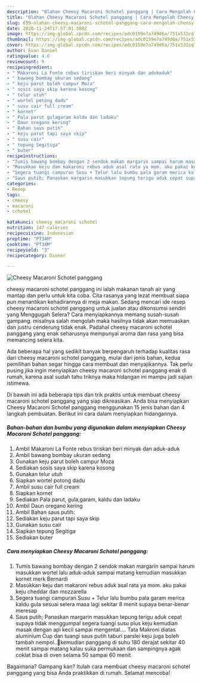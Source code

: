 ```yaml
---
description: "Olahan Cheesy Macaroni Schotel panggang | Cara Mengolah Cheesy Macaroni Schotel panggang Yang Enak Banget"
title: "Olahan Cheesy Macaroni Schotel panggang | Cara Mengolah Cheesy Macaroni Schotel panggang Yang Enak Banget"
slug: 659-olahan-cheesy-macaroni-schotel-panggang-cara-mengolah-cheesy-macaroni-schotel-panggang-yang-enak-banget
date: 2020-11-24T17:57:01.588Z
image: https://img-global.cpcdn.com/recipes/adc0159e7a749d6a/751x532cq70/cheesy-macaroni-schotel-panggang-foto-resep-utama.jpg
thumbnail: https://img-global.cpcdn.com/recipes/adc0159e7a749d6a/751x532cq70/cheesy-macaroni-schotel-panggang-foto-resep-utama.jpg
cover: https://img-global.cpcdn.com/recipes/adc0159e7a749d6a/751x532cq70/cheesy-macaroni-schotel-panggang-foto-resep-utama.jpg
author: Evan Daniel
ratingvalue: 4.6
reviewcount: 9
recipeingredient:
- " Makaroni La Fonte rebus tiriskan beri minyak dan adukaduk"
- " bawang bombay ukuran sedang"
- " keju parut boleh campur Moza"
- " sosis saya skip karena kosong"
- " telur utuh"
- " wortel potong dadu"
- " susu cair full cream"
- " kornet"
- " Pala parut gulagaram kaldu dan ladaku"
- " Daun oregano kering"
- " Bahan saus putih"
- " keju parut tapi saya skip"
- " susu cair"
- " tepung Segitiga"
- " buter"
recipeinstructions:
- "Tumis bawang bombay dengan 2 sendok makan margarin sampai harum masukkan wortel lalu aduk-aduk sampai matang kemudian masukkan kornet merk Bernardi"
- "Masukkan keju dan makaroni rebus aduk asal rata ya mom. aku pakai keju cheddar dan mozzarella"
- "Segera tuangi campuran Susu + Telur lalu bumbu pala garam merica kaldu gula sesuai selera masa lagi sekitar 8 menit supaya benar-benar meresap"
- "Saus putih; Panaskan margarin masukkan tepung terigu aduk cepat supaya tidak menggumpal segera tuangi susu plus keju kemudian masak dengan api kecil sampai mengental.... Tata Makroni diatas aluminium Cup dan tuangi saus putih taburi parslei keju juga boleh tambah nempol..🤤kemudian panggang di suhu 180 derajat sekitar 40 menit sampai matang kalau suka permukaan dan sampingnya agak coklat bisa di oven selama 50 sampai 60 menit"
categories:
- Resep
tags:
- cheesy
- macaroni
- schotel

katakunci: cheesy macaroni schotel 
nutrition: 147 calories
recipecuisine: Indonesian
preptime: "PT34M"
cooktime: "PT34M"
recipeyield: "3"
recipecategory: Dinner

---
```



![Cheesy Macaroni Schotel panggang](https://img-global.cpcdn.com/recipes/adc0159e7a749d6a/751x532cq70/cheesy-macaroni-schotel-panggang-foto-resep-utama.jpg)


cheesy macaroni schotel panggang ini ialah makanan tanah air yang mantap dan perlu untuk kita coba. Cita rasanya yang lezat membuat siapa pun menantikan kehadirannya di meja makan.
Sedang mencari ide resep cheesy macaroni schotel panggang untuk jualan atau dikonsumsi sendiri yang Menggugah Selera? Cara menyiapkannya memang susah-susah gampang. misalnya salah mengolah maka hasilnya tidak akan memuaskan dan justru cenderung tidak enak. Padahal cheesy macaroni schotel panggang yang enak seharusnya mempunyai aroma dan rasa yang bisa memancing selera kita.



Ada beberapa hal yang sedikit banyak berpengaruh terhadap kualitas rasa dari cheesy macaroni schotel panggang, mulai dari jenis bahan, kedua pemilihan bahan segar hingga cara membuat dan menyajikannya. Tak perlu pusing jika ingin menyiapkan cheesy macaroni schotel panggang enak di rumah, karena asal sudah tahu triknya maka hidangan ini mampu jadi sajian istimewa.


Di bawah ini ada beberapa tips dan trik praktis untuk membuat cheesy macaroni schotel panggang yang siap dikreasikan. Anda bisa menyiapkan Cheesy Macaroni Schotel panggang menggunakan 15 jenis bahan dan 4 langkah pembuatan. Berikut ini cara dalam menyiapkan hidangannya.

<!--inarticleads1-->

##### Bahan-bahan dan bumbu yang digunakan dalam menyiapkan Cheesy Macaroni Schotel panggang:

1. Ambil  Makaroni La Fonte rebus tiriskan beri minyak dan aduk-aduk
1. Ambil  bawang bombay ukuran sedang
1. Gunakan  keju parut boleh campur Moza
1. Sediakan  sosis saya skip karena kosong
1. Gunakan  telur utuh
1. Siapkan  wortel potong dadu
1. Ambil  susu cair full cream
1. Siapkan  kornet
1. Sediakan  Pala parut, gula,garam, kaldu dan ladaku
1. Ambil  Daun oregano kering
1. Ambil  Bahan saus putih:
1. Sediakan  keju parut tapi saya skip
1. Gunakan  susu cair
1. Siapkan  tepung Segitiga
1. Sediakan  buter




<!--inarticleads2-->

##### Cara menyiapkan Cheesy Macaroni Schotel panggang:

1. Tumis bawang bombay dengan 2 sendok makan margarin sampai harum masukkan wortel lalu aduk-aduk sampai matang kemudian masukkan kornet merk Bernardi
1. Masukkan keju dan makaroni rebus aduk asal rata ya mom. aku pakai keju cheddar dan mozzarella
1. Segera tuangi campuran Susu + Telur lalu bumbu pala garam merica kaldu gula sesuai selera masa lagi sekitar 8 menit supaya benar-benar meresap
1. Saus putih; Panaskan margarin masukkan tepung terigu aduk cepat supaya tidak menggumpal segera tuangi susu plus keju kemudian masak dengan api kecil sampai mengental.... Tata Makroni diatas aluminium Cup dan tuangi saus putih taburi parslei keju juga boleh tambah nempol..🤤kemudian panggang di suhu 180 derajat sekitar 40 menit sampai matang kalau suka permukaan dan sampingnya agak coklat bisa di oven selama 50 sampai 60 menit




Bagaimana? Gampang kan? Itulah cara membuat cheesy macaroni schotel panggang yang bisa Anda praktikkan di rumah. Selamat mencoba!
